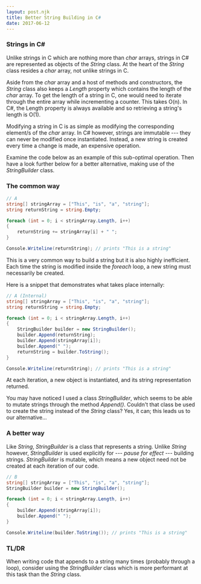 ```yaml
---
layout: post.njk
title: Better String Building in C#
date: 2017-06-12
---
```


### Strings in C#

Unlike strings in C which are nothing more than *char* arrays, strings in C# are represented as objects of the *String* class. At the heart of the *String* class resides a *char* array, not unlike strings in C.

Aside from the *char* array and a host of methods and constructors, the *String* class also keeps a *Length* property which contains the length of the *char* array. To get the length of a string in C, one would need to iterate through the entire array while incrementing a counter. This takes O(n). In C#, the Length property is always available and so retrieving a string's length is O(1).

Modifying a string in C is as simple as modifying the corresponding element/s of the *char* array. In C# however, strings are immutable --- they can never be modified once instantiated. Instead, a new string is created every time a change is made, an expensive operation.

Examine the code below as an example of this sub-optimal operation. Then have a look further below for a better alternative, making use of the *StringBuilder* class.

### The common way

```csharp
// A
string[] stringArray = ["This", "is", "a", "string"];
string returnString = string.Empty;

foreach (int = 0; i < stringArray.Length, i++)
{
    returnString += stringArray[i] + " ";
}

Console.Writeline(returnString); // prints "This is a string"
```

This is a very common way to build a string but it is also highly inefficient. Each time the string is modified inside the *foreach* loop, a new string must necessarily be created.

Here is a snippet that demonstrates what takes place internally:

```csharp
// A (Internal)
string[] stringArray = ["This", "is", "a", "string"];
string returnString = string.Empty;

foreach (int = 0; i < stringArray.Length, i++)
{
    StringBuilder builder = new StringBuilder();
    builder.Append(returnString);
    builder.Append(stringArray[i]);
    builder.Append(" ");
    returnString = builder.ToString();
}

Console.Writeline(returnString); // prints "This is a string"
```

At each iteration, a new object is instantiated, and its string representation returned.

You may have noticed I used a class *StringBuilder*, which seems to be able to mutate strings through the method *Append()*. Couldn't that class be used to create the string instead of the *String* class? Yes, it can; this leads us to our alternative...

### A better way

Like *String*, *StringBuilder* is a class that represents a string. Unlike *String* however, *StringBuilder* is used explicitly for --- *pause for effect* --- building strings. *StringBuilder* is mutable, which means a new object need not be created at each iteration of our code.

```csharp
// B
string[] stringArray = ["This", "is", "a", "string"];
StringBuilder builder = new StringBuilder();

foreach (int = 0; i < stringArray.Length, i++)
{
    builder.Append(stringArray[i]);
    builder.Append(" ");
}

Console.Writeline(builder.ToString()); // prints "This is a string"
```

### TL/DR

When writing code that appends to a string many times (probably through a loop), consider using the *StringBuilder* class which is more performant at this task than the *String* class.